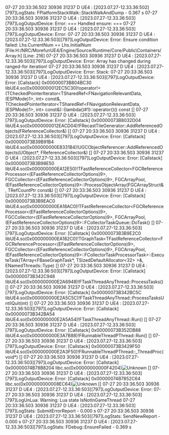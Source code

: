 07-27 20:33:36.502 30936 31237 D UE4     : [2023.07.27-12.33.36:502][797]LogStats: FPlatformStackWalk::StackWalkAndDump -  0.367 s
07-27 20:33:36.503 30936 31237 D UE4     : [2023.07.27-12.33.36:503][797]LogOutputDevice: Error: === Handled ensure: ===
07-27 20:33:36.503 30936 31237 D UE4     : [2023.07.27-12.33.36:503][797]LogOutputDevice: Error: 
07-27 20:33:36.503 30936 31237 D UE4     : [2023.07.27-12.33.36:503][797]LogOutputDevice: Error: Ensure condition failed: Lhs.CurrentNum == Lhs.InitialNum [File:H:/NRC/MorefunUE4/Engine/Source/Runtime/Core/Public\Containers/Array.h] [Line: 216]
07-27 20:33:36.503 30936 31237 D UE4     : [2023.07.27-12.33.36:503][797]LogOutputDevice: Error: Array has changed during ranged-for iteration!
07-27 20:33:36.503 30936 31237 D UE4     : [2023.07.27-12.33.36:503][797]LogOutputDevice: Error: Stack: 
07-27 20:33:36.503 30936 31237 D UE4     : [2023.07.27-12.33.36:503][797]LogOutputDevice: Error: [Callstack] 0x00000073B804BC30 libUE4.so(0x0000000012EC5C30)!operator!=(TCheckedPointerIterator<TSharedRef<FNavigationRelevantData, (ESPMode)1>, int> const&, TCheckedPointerIterator<TSharedRef<FNavigationRelevantData, (ESPMode)1>, int> const&)::{lambda()#1}::operator()() const  []
07-27 20:33:36.503 30936 31237 D UE4     : [2023.07.27-12.33.36:503][797]LogOutputDevice: Error: [Callstack] 0x00000073B8032D04 libUE4.so(0x0000000012EACD04)!FRecastTileGenerator::AddReferencedObjects(FReferenceCollector&)  []
07-27 20:33:36.503 30936 31237 D UE4     : [2023.07.27-12.33.36:503][797]LogOutputDevice: Error: [Callstack] 0x00000073B39B91B4 libUE4.so(0x000000000E8331B4)!UGCObjectReferencer::AddReferencedObjects(UObject*, FReferenceCollector&)  []
07-27 20:33:36.503 30936 31237 D UE4     : [2023.07.27-12.33.36:503][797]LogOutputDevice: Error: [Callstack] 0x00000073B3B98E50 libUE4.so(0x000000000EA12E50)!TFastReferenceCollector<FGCReferenceProcessor<(EFastReferenceCollectorOptions)9>, FGCCollector<(EFastReferenceCollectorOptions)9>, FGCArrayPool, (EFastReferenceCollectorOptions)9>::ProcessObjectArray(FGCArrayStruct&, TRefCountPtr<FGraphEvent> const&)  []
07-27 20:33:36.503 30936 31237 D UE4     : [2023.07.27-12.33.36:503][797]LogOutputDevice: Error: [Callstack] 0x00000073B3B9EAC0 libUE4.so(0x000000000EA18AC0)!TFastReferenceCollector<FGCReferenceProcessor<(EFastReferenceCollectorOptions)9>, FGCCollector<(EFastReferenceCollectorOptions)9>, FGCArrayPool, (EFastReferenceCollectorOptions)9>::FCollectorTaskQueue::DoTask()  []
07-27 20:33:36.503 30936 31237 D UE4     : [2023.07.27-12.33.36:503][797]LogOutputDevice: Error: [Callstack] 0x00000073B3B9E2C0 libUE4.so(0x000000000EA182C0)!TGraphTask<TFastReferenceCollector<FGCReferenceProcessor<(EFastReferenceCollectorOptions)9>, FGCCollector<(EFastReferenceCollectorOptions)9>, FGCArrayPool, (EFastReferenceCollectorOptions)9>::FCollectorTaskProcessorTask>::ExecuteTask(TArray<FBaseGraphTask*, TSizedDefaultAllocator<32> >&, ENamedThreads::Type)  []
07-27 20:33:36.503 30936 31237 D UE4     : [2023.07.27-12.33.36:503][797]LogOutputDevice: Error: [Callstack] 0x00000073B342C948 libUE4.so(0x000000000E2A6948)!FTaskThreadAnyThread::ProcessTasks()  []
07-27 20:33:36.503 30936 31237 D UE4     : [2023.07.27-12.33.36:503][797]LogOutputDevice: Error: [Callstack] 0x00000073B342BC5C libUE4.so(0x000000000E2A5C5C)!FTaskThreadAnyThread::ProcessTasksUntilQuit(int)  []
07-27 20:33:36.503 30936 31237 D UE4     : [2023.07.27-12.33.36:503][797]LogOutputDevice: Error: [Callstack] 0x00000073B342BA54 libUE4.so(0x000000000E2A5A54)!FTaskThreadAnyThread::Run()  []
07-27 20:33:36.503 30936 31237 D UE4     : [2023.07.27-12.33.36:503][797]LogOutputDevice: Error: [Callstack] 0x00000073B352DB88 libUE4.so(0x000000000E3A7B88)!FRunnableThreadPThread::Run()  []
07-27 20:33:36.503 30936 31237 D UE4     : [2023.07.27-12.33.36:503][797]LogOutputDevice: Error: [Callstack] 0x00000073B3429F50 libUE4.so(0x000000000E2A3F50)!FRunnableThreadPThread::_ThreadProc(void*)  []
07-27 20:33:36.503 30936 31237 D UE4     : [2023.07.27-12.33.36:503][797]LogOutputDevice: Error: [Callstack] 0x00000074B78B8204 libc.so(0x00000000000F4204)![Unknown]()  []
07-27 20:33:36.503 30936 31237 D UE4     : [2023.07.27-12.33.36:503][797]LogOutputDevice: Error: [Callstack] 0x00000074B7852C64 libc.so(0x000000000008EC64)![Unknown]()  []
07-27 20:33:36.503 30936 31237 D UE4     : [2023.07.27-12.33.36:503][797]LogOutputDevice: Error: 
07-27 20:33:36.503 30936 31237 D UE4     : [2023.07.27-12.33.36:503][797]LogUnLua: Warning: Lua state IsNotInGameThread
07-27 20:33:36.503 30936 31237 D UE4     : [2023.07.27-12.33.36:503][797]LogStats:                SubmitErrorReport -  0.000 s
07-27 20:33:36.503 30936 31237 D UE4     : [2023.07.27-12.33.36:503][797]LogStats:                    SendNewReport -  0.000 s
07-27 20:33:36.503 30936 31237 D UE4     : [2023.07.27-12.33.36:503][797]LogStats:             FDebug::EnsureFailed -  0.369 s